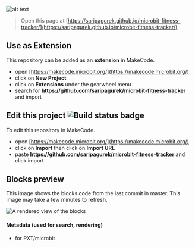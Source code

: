 

![alt text]([https://github.com/adam-p/markdown-here/raw/master/src/common/images/icon48.png](https://github.com/saripagurek/microbit-fitness-tracker/blob/master/microbit.jpg) "Logo Title Text 1")


> Open this page at [https://saripagurek.github.io/microbit-fitness-tracker/](https://saripagurek.github.io/microbit-fitness-tracker/)

## Use as Extension

This repository can be added as an **extension** in MakeCode.

* open [https://makecode.microbit.org/](https://makecode.microbit.org/)
* click on **New Project**
* click on **Extensions** under the gearwheel menu
* search for **https://github.com/saripagurek/microbit-fitness-tracker** and import

## Edit this project ![Build status badge](https://github.com/saripagurek/microbit-fitness-tracker/workflows/MakeCode/badge.svg)

To edit this repository in MakeCode.

* open [https://makecode.microbit.org/](https://makecode.microbit.org/)
* click on **Import** then click on **Import URL**
* paste **https://github.com/saripagurek/microbit-fitness-tracker** and click import

## Blocks preview

This image shows the blocks code from the last commit in master.
This image may take a few minutes to refresh.

![A rendered view of the blocks](https://github.com/saripagurek/microbit-fitness-tracker/raw/master/.github/makecode/blocks.png)

#### Metadata (used for search, rendering)

* for PXT/microbit
<script src="https://makecode.com/gh-pages-embed.js"></script><script>makeCodeRender("{{ site.makecode.home_url }}", "{{ site.github.owner_name }}/{{ site.github.repository_name }}");</script>
